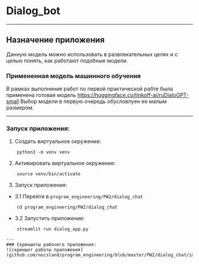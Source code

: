 # Dialog_bot
---
## Назначение приложения
Данную модель можно использовать в развлекательных целях и с целью понять, как работают подобные модели.
### Примененная модель машинного обучения
В рамках выполнения работ по первой практической рабте была применена готовая модель https://huggingface.co/tinkoff-ai/ruDialoGPT-small
Выбор модели в первую очередь обусловлуен ее малым размером.

---
### Запуск приложения:

1) Создать виртуальное окружение:

```
    python3 -m venv venv
```

2) Активировать виртуальное окружение:

```
    source venv/bin/activate
```

3) Запуск приложения:

- 3.1 Перейти в `program_engineering/PW2/dialog_chat`

```
    cd program_engineering/PW2/dialog_chat
```

- 3.2 Запустить приложение:

```
    streamlit run dialog_app.py

---
### Скриншоты рабочего приложения:
![скриншот работы приложения](github.com/nocsland/program_engineering/blob/master/PW2/dialog_chat/img/skrin.png)



